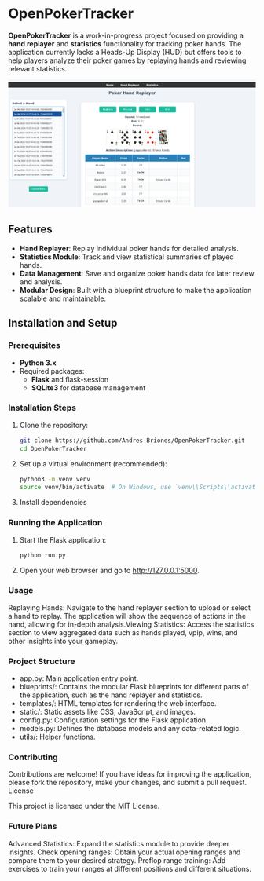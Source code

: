 # OpenPokerTracker

**OpenPokerTracker** is a work-in-progress project focused on providing a **hand replayer** and **statistics** functionality for tracking poker hands. The application currently lacks a Heads-Up Display (HUD) but offers tools to help players analyze their poker games by replaying hands and reviewing relevant statistics.

![screenshot](static/images/screenshot.png)

## Features
- **Hand Replayer**: Replay individual poker hands for detailed analysis.
- **Statistics Module**: Track and view statistical summaries of played hands.
- **Data Management**: Save and organize poker hands data for later review and analysis.
- **Modular Design**: Built with a blueprint structure to make the application scalable and maintainable.

## Installation and Setup

### Prerequisites
- **Python 3.x**
- Required packages:
  - **Flask** and flask-session
  - **SQLite3** for database management

### Installation Steps

1. Clone the repository:
   ```bash
   git clone https://github.com/Andres-Briones/OpenPokerTracker.git
   cd OpenPokerTracker
   ```

2. Set up a virtual environment (recommended):

    ```bash
    python3 -m venv venv
    source venv/bin/activate  # On Windows, use `venv\\Scripts\\activate`
    ```
3. Install dependencies

### Running the Application

1. Start the Flask application:

    ``` bash
    python run.py
    ```
2.  Open your web browser and go to http://127.0.0.1:5000.


### Usage

Replaying Hands: Navigate to the hand replayer section to upload or select a hand to replay. The application will show the sequence of actions in the hand, allowing for in-depth analysis.Viewing Statistics: Access the statistics section to view aggregated data such as hands played, vpip, wins, and other insights into your gameplay.

### Project Structure
 - app.py: Main application entry point.
 - blueprints/: Contains the modular Flask blueprints for different parts of the application, such as the hand replayer and statistics.
 - templates/: HTML templates for rendering the web interface.
 - static/: Static assets like CSS, JavaScript, and images.
 - config.py: Configuration settings for the Flask application.
 - models.py: Defines the database models and any data-related logic.
 - utils/: Helper functions.

### Contributing

Contributions are welcome! If you have ideas for improving the application, please fork the repository, make your changes, and submit a pull request.
License

This project is licensed under the MIT License.

### Future Plans

Advanced Statistics: Expand the statistics module to provide deeper insights.
Check opening ranges: Obtain your actual opening ranges and compare them to your desired strategy.
Preflop range training: Add exercises to train your ranges at different positions and different situations.
